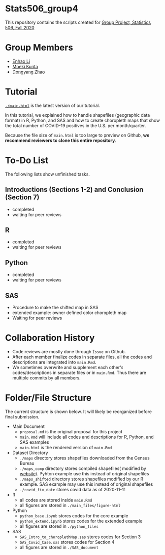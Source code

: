 # Stats506_group4

This repository contains the scripts created for [Group Project, Statistics 506, Fall 2020](https://jbhender.github.io/Stats506/F20/GroupProject.html)

# Group Members
 - [Enhao Li](https://github.com/Lehao25/Stats506_public)
 - [Moeki Kurita](https://github.com/mk-repos/Stats506_public)
 - [Dongyang Zhao](https://github.com/zhaodyleo/STATS506_F20)

# Tutorial

[`./main.html`](https://github.com/mk-repos/Stats506_group4/blob/main/main.html) is the latest version of our tutorial. 

In this tutorial, we explained how to handle shapefiles (geographic data format) in R, Python, and SAS and how to create choropleth maps that show the total number of COVID-19 positives in the U.S. per month/quarter.

Because the file size of `main.html` is too large to preview on Github, **we recommend reviewers to clone this entire repository**.

# To-Do List

The following lists show unfinished tasks.

## Introductions (Sections 1-2) and Conclusion (Section 7)

 - completed
 - waiting for peer reviews

## R
 - completed
 - waiting for peer reviews

## Python

 - completed 
 - waiting for peer reviews

## SAS

 - Procedure to make the shifted map in SAS 
 - extended example: owner defined color choropleth map
 - Waiting for peer reviews

# Collaboration History

 - Code reviews are mostly done through `Issue` on Github.
 - After each member finalize codes in separate files, all the codes and descriptions are integrated into `main.Rmd`.
 - We sometimes overwrite and supplement each other's codes/descriptions in separate files or in `main.Rmd`. Thus there are multiple commits by all members.

# Folder/File Structure

The current structure is shown below. It will likely be reorganized before final submission.

 - Main Document
	 - `proposal.md` is the original proposal for this project
	 - `main.Rmd` will include all codes and descriptions for R, Python, and SAS examples
	 - `main.html` is the rendered version of `main.Rmd`
 - Dataset Directory
	 - `./maps` directory stores shapefiles downloaded from the Census Bureau
	 - `./maps_comp` directory stores compiled shapefiles( modified by [website](https://mapshaper.org/)). Pyhton example use this instead of original shapefiles
	 - `./maps_shifted` directory stores shapefiles modified by our R example. SAS example may use this instead of original shapefiles
	 - `./covid_fix_date` stores covid data as of 2020-11-11
 - R
	 - all codes are stored inside `main.Rmd`
	 - all figures are stored in `./main_files/figure-html`
 - Python
	 - `python_base.ipynb` stores codes for the core example
	 - `python_extend.ipynb` stores codes for the extended example
	 - all figures are stored in `./python_files`
 - SAS
	 - `SAS_Intro_to_choroplethMap.sas` stores codes for Section 3
	 - `SAS_Covid_Case.sas` stores codes for Section 4
	 - all figures are stored in `./SAS_document`
